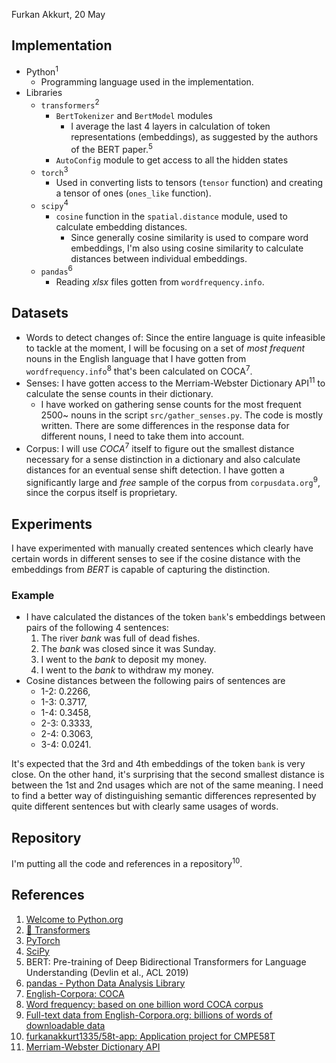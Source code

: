 Furkan Akkurt, 20 May

## Implementation

- Python<sup>1</sup>
	- Programming language used in the implementation.
- Libraries
	- `transformers`<sup>2</sup>
		- `BertTokenizer` and `BertModel` modules
			- I average the last 4 layers in calculation of token representations (embeddings), as suggested by the authors of the BERT paper.<sup>5</sup>
		- `AutoConfig` module to get access to all the hidden states
	- `torch`<sup>3</sup>
		- Used in converting lists to tensors (`tensor` function) and creating a tensor of ones (`ones_like` function).
	- `scipy`<sup>4</sup>
		- `cosine` function in the `spatial.distance` module, used to calculate embedding distances.
			- Since generally cosine similarity is used to compare word embeddings, I'm also using cosine similarity to calculate distances between individual embeddings.
	- `pandas`<sup>6</sup>
		- Reading *xlsx* files gotten from `wordfrequency.info`.

## Datasets

- Words to detect changes of: Since the entire language is quite infeasible to tackle at the moment, I will be focusing on a set of *most frequent* nouns in the English language that I have gotten from `wordfrequency.info`<sup>8</sup> that's been calculated on COCA<sup>7</sup>.
- Senses: I have gotten access to the Merriam-Webster Dictionary API<sup>11</sup> to calculate the sense counts in their dictionary.
	- I have worked on gathering sense counts for the most frequent 2500~ nouns in the script `src/gather_senses.py`. The code is mostly written. There are some differences in the response data for different nouns, I need to take them into account.
- Corpus: I will use *COCA*<sup>7</sup> itself to figure out the smallest distance necessary for a sense distinction in a dictionary and also calculate distances for an eventual sense shift detection. I have gotten a significantly large and *free* sample of the corpus from `corpusdata.org`<sup>9</sup>, since the corpus itself is proprietary.

## Experiments

I have experimented with manually created sentences which clearly have certain words in different senses to see if the cosine distance with the embeddings from *BERT* is capable of capturing the distinction.

### Example

- I have calculated the distances of the token `bank`'s embeddings between pairs of the following 4 sentences:
	1. The river *bank* was full of dead fishes.
	2. The *bank* was closed since it was Sunday.
	3. I went to the *bank* to deposit my money.
	4. I went to the *bank* to withdraw my money.
- Cosine distances between the following pairs of sentences are
	- 1-2: $0.2266$,
	- 1-3: $0.3717$,
	- 1-4: $0.3458$,
	- 2-3: $0.3333$,
	- 2-4: $0.3063$,
	- 3-4: $0.0241$.

It's expected that the 3rd and 4th embeddings of the token `bank` is very close. On the other hand, it's surprising that the second smallest distance is between the 1st and 2nd usages which are not of the same meaning. I need to find a better way of distinguishing semantic differences represented by quite different sentences but with clearly same usages of words.

## Repository

I'm putting all the code and references in a repository<sup>10</sup>.

## References

1. [Welcome to Python.org](https://www.python.org)
2. [🤗 Transformers](https://huggingface.co/docs/transformers/index)
3. [PyTorch](https://pytorch.org)
4. [SciPy](https://scipy.org)
5. BERT: Pre-training of Deep Bidirectional Transformers for Language Understanding (Devlin et al., ACL 2019)
6. [pandas - Python Data Analysis Library](https://pandas.pydata.org)
7. [English-Corpora: COCA](https://www.english-corpora.org/coca)
8. [Word frequency: based on one billion word COCA corpus](https://www.wordfrequency.info/samples.asp)
9. [Full-text data from English-Corpora.org: billions of words of downloadable data](https://www.corpusdata.org/formats.asp)
10. [furkanakkurt1335/58t-app: Application project for CMPE58T](https://github.com/furkanakkurt1335/58t-app)
11. [Merriam-Webster Dictionary API](https://www.dictionaryapi.com)

